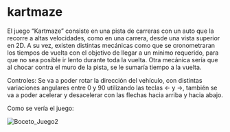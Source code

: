# kartmaze
El juego “Kartmaze” consiste en una pista de carreras con un auto que la recorre a altas velocidades, como en una carrera, desde una vista superior en 2D. A su vez, existen distintas mecánicas como que se cronometraran los tiempos de vuelta con el objetivo de llegar a un mínimo requerido, para que no sea posible ir lento durante toda la vuelta. Otra mecánica sería que al chocar contra el muro de la pista, se le sumaría tiempo a la vuelta. 

Controles:
Se va a poder rotar la dirección del vehículo, con distintas variaciones angulares entre 0 y 90 utilizando las teclas <- y ->, también se va a poder acelerar y desacelerar con las flechas hacia arriba y hacia abajo.

Como se vería el juego:

![Boceto_Juego2](https://github.com/user-attachments/assets/df4fd3c4-ba39-4f9b-951f-71a9df6da515)
